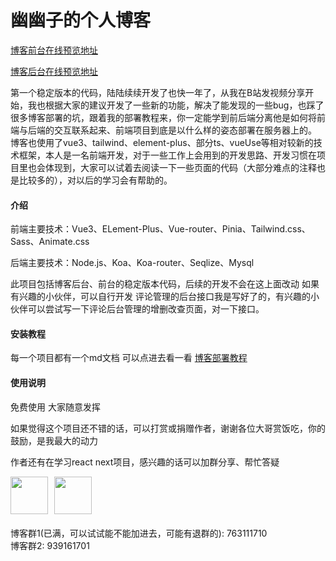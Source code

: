 # 幽幽子的个人博客

[博客前台在线预览地址](http://mrzym.top)

[博客后台在线预览地址](http://mrzym.top/admin)

第一个稳定版本的代码，陆陆续续开发了也快一年了，从我在B站发视频分享开始，我也根据大家的建议开发了一些新的功能，解决了能发现的一些bug，也踩了很多博客部署的坑，跟着我的部署教程来，你一定能学到前后端分离他是如何将前端与后端的交互联系起来、前端项目到底是以什么样的姿态部署在服务器上的。
博客也使用了vue3、tailwind、element-plus、部分ts、vueUse等相对较新的技术框架，本人是一名前端开发，对于一些工作上会用到的开发思路、开发习惯在项目里也会体现到，大家可以试着去阅读一下一些页面的代码（大部分难点的注释也是比较多的），对以后的学习会有帮助的。

#### 介绍

前端主要技术：Vue3、ELement-Plus、Vue-router、Pinia、Tailwind.css、Sass、Animate.css

后端主要技术：Node.js、Koa、Koa-router、Seqlize、Mysql

此项目包括博客后台、前台的稳定版本代码，后续的开发不会在这上面改动
如果有兴趣的小伙伴，可以自行开发
评论管理的后台接口我是写好了的，有兴趣的小伙伴可以尝试写一下评论后台管理的增删改查页面，对一下接口。

#### 安装教程

每一个项目都有一个md文档 可以点进去看一看
[博客部署教程](http://mrzym.top/#/article?id=6)

#### 使用说明

免费使用
大家随意发挥

如果觉得这个项目还不错的话，可以打赏或捐赠作者，谢谢各位大哥赏饭吃，你的鼓励，是我最大的动力

作者还有在学习react next项目，感兴趣的话可以加群分享、帮忙答疑

<div style="display: flex">
  <img src="./alipay.png"  height="60" width="60">
  <img src="./zhifupay.png" style="margin-left: 10px"  height="60" width="60">
</div>

<div style="margin-top: 20px">
  <div>博客群1(已满，可以试试能不能加进去，可能有退群的): 763111710</div>
  <div>博客群2: 939161701</div>
</div>

